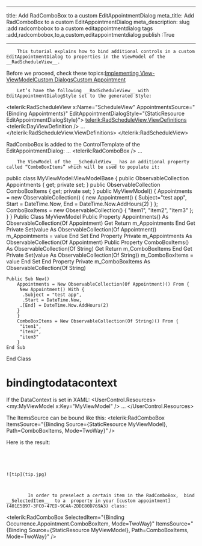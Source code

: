 ___
title: Add RadComboBox to a custom EditAppointmentDialog
meta_title: Add RadComboBox to a custom EditAppointmentDialog
meta_description: 
slug :add radcombobox to a custom editappointmentdialog
tags :add,radcombobox,to,a,custom,editappointmentdialog
publish :True
___



        This tutorial explains how to bind additional controls in a custom EditAppointmentDialog to properties in the ViewModel of the __RadScheduleView__.
      

Before we proceed, check these topics:[Implementing View-ViewModel](16E2654A-2813-4277-999A-6B510F045C43)[Custom Dialogs](85B3264C-F847-4860-95E8-45BD51423977)[Custom Appointment](401E5B97-3FC0-47ED-9C4A-2DDE80D769A3)


        Let’s have the following __RadScheduleView__ with EditAppointmentDialogStyle set to the generated Style:
      
<telerik:RadScheduleView x:Name="ScheduleView"
    AppointmentsSource="{Binding Appointments}"
    EditAppointmentDialogStyle="{StaticResource EditAppointmentDialogStyle}">
   <telerik:RadScheduleView.ViewDefinitions>
       <telerik:DayViewDefinition />
 …
   </telerik:RadScheduleView.ViewDefinitions>
</telerik:RadScheduleView>

RadComboBox is added to the ControlTemplate of the EditAppointmentDialog:
<ControlTemplate x:Key="EditAppointmentTemplate" TargetType="local:SchedulerDialog">
  ... 
    <telerik:RadComboBox  />
  ...    
</ControlTemplate>


        The ViewModel of the __ScheduleView__ has an additional property called “ComboBoxItems” which will be used to populate it:
      
public class MyViewModel:ViewModelBase
{
    public ObservableCollection<Appointment> Appointments
    {
        get;
        private set;
    }
    public ObservableCollection<string> ComboBoxItems
    {
        get;
        private set;
    }
    public MyViewModel()
    {
        Appointments = new ObservableCollection<Appointment>() {
            new Appointment() {
                Subject="test app",
                Start = DateTime.Now,
                End = DateTime.Now.AddHours(2)
            }
        };
        ComboBoxItems = new ObservableCollection<string>() {
            "item1", "item2", "item3"
        };
    }
}
Public Class MyViewModel
    Public Property Appointments() As ObservableCollection(Of Appointment)
        Get
            Return m_Appointments
        End Get
        Private Set(value As ObservableCollection(Of Appointment))
            m_Appointments = value
        End Set
    End Property
    Private m_Appointments As ObservableCollection(Of Appointment)
    Public Property ComboBoxItems() As ObservableCollection(Of String)
        Get
            Return m_ComboBoxItems
        End Get
        Private Set(value As ObservableCollection(Of String))
            m_ComboBoxItems = value
        End Set
    End Property
    Private m_ComboBoxItems As ObservableCollection(Of String)

    Public Sub New()
        Appointments = New ObservableCollection(Of Appointment)() From {
         New Appointment() With {
          .Subject = "test app",
          .Start = DateTime.Now,
         .[End] = DateTime.Now.AddHours(2)
        }
        }
        ComboBoxItems = New ObservableCollection(Of String)() From {
         "item1",
         "item2",
         "item3"
        }
    End Sub
End Class

# bindingtodatacontext

If the DataContext is set in XAML:
<UserControl.Resources>
    <my:MyViewModel x:Key="MyViewModel" />
    ...
</UserControl.Resources>

The ItemsSource can be bound like this:
<telerik:RadComboBox ItemsSource="{Binding Source={StaticResource MyViewModel}, Path=ComboBoxItems, Mode=TwoWay}" />

Here is the result:


               
            


    ![tip](tip.jpg)
    	


            In order to preselect a certain item in the RadComboBox,  bind __SelectedItem__  to a  property in your [custom appointment](401E5B97-3FC0-47ED-9C4A-2DDE80D769A3) class:
          


<telerik:RadComboBox SelectedItem="{Binding Occurrence.Appointment.ComboBoxItem, Mode=TwoWay}"
            ItemsSource="{Binding Source={StaticResource MyViewModel}, Path=ComboBoxItems, Mode=TwoWay}" />
